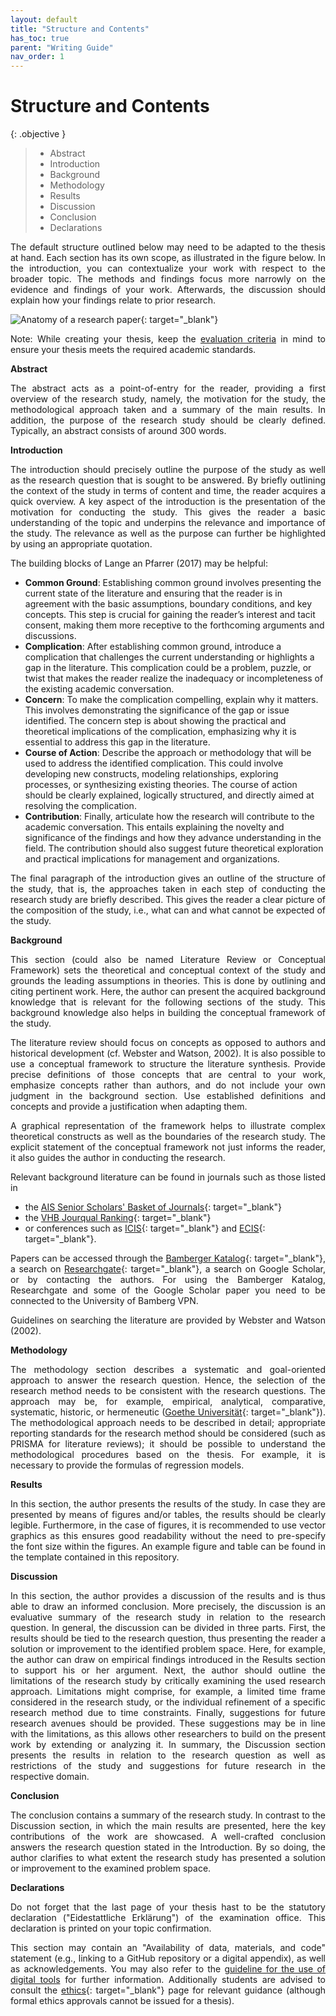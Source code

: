 ```yaml
---
layout: default
title: "Structure and Contents"
has_toc: true
parent: "Writing Guide"
nav_order: 1
---
```


<style>
  p {
    text-align: justify;
  }
</style>

# Structure and Contents

{: .objective }
> 
> - Abstract
> - Introduction
> - Background
> - Methodology
> - Results
> - Discussion
> - Conclusion
> - Declarations

The default structure outlined below may need to be adapted to the thesis at hand.
Each section has its own scope, as illustrated in the figure below.
In the introduction, you can contextualize your work with respect to the broader topic.
The methods and findings focus more narrowly on the evidence and findings of your work.
Afterwards, the discussion should explain how your findings relate to prior research.

![Anatomy of a research paper](https://raw.githubusercontent.com/digital-work-lab/handbook/main/assets/images/anatomy_research_paper_wang.png){: target="_blank"}

Note: While creating your thesis, keep the [evaluation criteria](../evaluation.html) in mind to ensure your thesis meets the required academic standards.

**Abstract**

The abstract acts as a point-of-entry for the reader, providing a first overview of the research study, namely, the motivation for the study, the methodological approach taken and a summary of the main results. 
In addition, the purpose of the research study should be clearly defined. Typically, an abstract consists of around 300 words.

**Introduction**

The introduction should precisely outline the purpose of the study as well as the research question that is sought to be answered. 
By briefly outlining the context of the study in terms of content and time, the reader acquires a quick overview. 
A key aspect of the introduction is the presentation of the motivation for conducting the study. 
This gives the reader a basic understanding of the topic and underpins the relevance and importance of the study. 
The relevance as well as the purpose can further be highlighted by using an appropriate quotation.

The building blocks of Lange an Pfarrer (2017) may be helpful:

- **Common Ground**: Establishing common ground involves presenting the current state of the literature and ensuring that the reader is in agreement with the basic assumptions, boundary conditions, and key concepts.
  This step is crucial for gaining the reader’s interest and tacit consent, making them more receptive to the forthcoming arguments and discussions.
- **Complication**: After establishing common ground, introduce a complication that challenges the current understanding or highlights a gap in the literature.
  This complication could be a problem, puzzle, or twist that makes the reader realize the inadequacy or incompleteness of the existing academic conversation.
- **Concern**: To make the complication compelling, explain why it matters. This involves demonstrating the significance of the gap or issue identified.
  The concern step is about showing the practical and theoretical implications of the complication, emphasizing why it is essential to address this gap in the literature.
- **Course of Action**: Describe the approach or methodology that will be used to address the identified complication.
  This could involve developing new constructs, modeling relationships, exploring processes, or synthesizing existing theories.
  The course of action should be clearly explained, logically structured, and directly aimed at resolving the complication.
- **Contribution**: Finally, articulate how the research will contribute to the academic conversation.
  This entails explaining the novelty and significance of the findings and how they advance understanding in the field.
  The contribution should also suggest future theoretical exploration and practical implications for management and organizations.

The final paragraph of the introduction gives an outline of the structure of the study, that is, the approaches taken in each step of conducting the research study are briefly described. 
This gives the reader a clear picture of the composition of the study, i.e., what can and what cannot be expected of the study.

**Background**

This section (could also be named Literature Review or Conceptual Framework) sets the theoretical and conceptual context of the study and grounds the leading assumptions in theories. 
This is done by outlining and citing pertinent work. 
Here, the author can present the acquired background knowledge that is relevant for the following sections of the study. 
This background knowledge also helps in building the conceptual framework of the study.

The literature review should focus on concepts as opposed to authors and historical development (cf. Webster and Watson, 2002). 
It is also possible to use a conceptual framework to structure the literature synthesis. 
Provide precise definitions of those concepts that are central to your work, emphasize concepts rather than authors, and do not include your own judgment in the background section. 
Use established definitions and concepts and provide a justification when adapting them.

A graphical representation of the framework helps to illustrate complex theoretical constructs as well as the boundaries of the research study. 
The explicit statement of the conceptual framework not just informs the reader, it also guides the author in conducting the research.

Relevant background literature can be found in journals such as those listed in

- the [AIS Senior Scholars' Basket of Journals](https://aisnet.org/general/custom.asp?page=SeniorScholarBasket){: target="_blank"}
- the [VHB Jourqual Ranking](https://www.vhbonline.org/verband/wissenschaftliche-kommissionen/wirtschaftsinformatik/vhb-rating-2024-wirtschaftsinformatik){: target="_blank"}
- or conferences such as [ICIS](http://aisel.aisnet.org/icis/){: target="_blank"} and [ECIS](https://aisel.aisnet.org/ecis){: target="_blank"}.

Papers can be accessed through the [Bamberger Katalog](https://katalog.ub.uni-bamberg.de/TouchPoint/start.do?View=ubg&Language=en&StartPage=UserAccount){: target="_blank"}, a search on [Researchgate](https://www.researchgate.net){: target="_blank"}, a search on Google Scholar, or by contacting the authors.
For using the Bamberger Katalog, Researchgate and some of the Google Scholar paper you need to be connected to the University of Bamberg VPN.

Guidelines on searching the literature are provided by Webster and Watson (2002).

**Methodology**

The methodology section describes a systematic and goal-oriented approach to answer the research question. 
Hence, the selection of the research method needs to be consistent with the research questions. 
The approach may be, for example, empirical, analytical, comparative, systematic, historic, or hermeneutic ([Goethe Universität](https://www.uni-muenster.de/imperia/md/content/didaktik_der_chemie/wissenschaftlichesarbeiten/leitfaden.pdf){: target="_blank"}). 
The methodological approach needs to be described in detail; appropriate reporting standards for the research method should be considered (such as PRISMA for literature reviews); it should be possible to understand the methodological procedures based on the thesis. 
For example, it is necessary to provide the formulas of regression models.

**Results**

In this section, the author presents the results of the study. 
In case they are presented by means of figures and/or tables, the results should be clearly legible. 
Furthermore, in the case of figures, it is recommended to use vector graphics as this ensures good readability without the need to pre-specify the font size within the figures. 
An example figure and table can be found in the template contained in this repository.

**Discussion**

In this section, the author provides a discussion of the results and is thus able to draw an informed conclusion. 
More precisely, the discussion is an evaluative summary of the research study in relation to the research question. 
In general, the discussion can be divided in three parts. 
First, the results should be tied to the research question, thus presenting the reader a solution or improvement to the identified problem space. 
Here, for example, the author can draw on empirical findings introduced in the Results section to support his or her argument. 
Next, the author should outline the limitations of the research study by critically examining the used research approach. 
Limitations might comprise, for example, a limited time frame considered in the research study, or the individual refinement of a specific research method due to time constraints. 
Finally, suggestions for future research avenues should be provided. 
These suggestions may be in line with the limitations, as this allows other researchers to build on the present work by extending or analyzing it. 
In summary, the Discussion section presents the results in relation to the research question as well as restrictions of the study and suggestions for future research in the respective domain.

**Conclusion**

The conclusion contains a summary of the research study. 
In contrast to the Discussion section, in which the main results are presented, here the key contributions of the work are showcased. 
A well-crafted conclusion answers the research question stated in the Introduction. 
By so doing, the author clarifies to what extent the research study has presented a solution or improvement to the examined problem space.

**Declarations**

Do not forget that the last page of your thesis hast to be the statutory declaration ("Eidestattliche Erklärung") of the examination office. 
This declaration is printed on your topic confirmation.

This section may contain an "Availability of data, materials, and code" statement (e.g., linking to a GitHub repository or a digital appendix), as well as acknowledgements. 
You may also refer to the [guideline for the use of digital tools](../digital_tools.html) for further information. 
Additionally students are advised to consult the [ethics](https://www.uni-bamberg.de/gremien/senat-kommissionen/kommissionen/ethikrat/){: target="_blank"} page for relevant guidance (although formal ethics approvals cannot be issued for a thesis).
